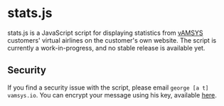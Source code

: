 # stats.js

stats.js is a JavaScript script for displaying statistics from [vAMSYS](https://vamsys.co.uk) customers' virtual airlines on the customer's own website. The script is currently a work-in-progress,
and no stable release is available yet.

## Security

If you find a security issue with the script, please email `george [a t] vamsys.io`. You can encrypt your message using his key, available [here](https://www.southampton.ac.uk/~gjp1g21/key.asc).